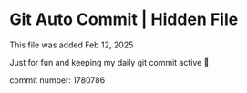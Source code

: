 # Git Auto Commit | Hidden File

This file was added Feb 12, 2025

Just for fun and keeping my daily git commit active 🤪

commit number: 1780786
